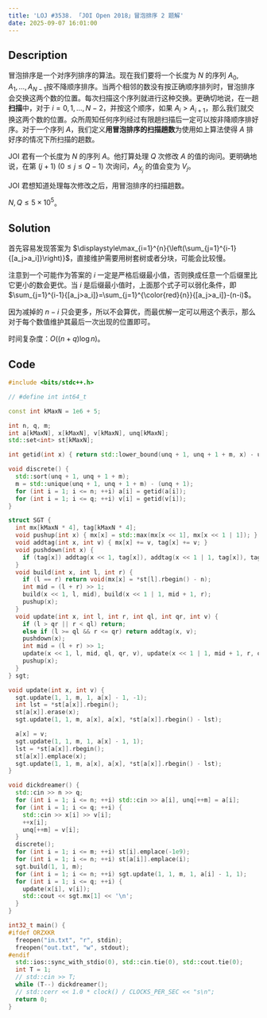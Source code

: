 ```yaml
---
title: 'LOJ #3538. 「JOI Open 2018」冒泡排序 2 题解'
date: 2025-09-07 16:01:00
---
```


## Description

冒泡排序是一个对序列排序的算法。现在我们要将一个长度为 $N$ 的序列 $A_0,A_1,\ldots ,A_{N-1}$​ 按不降顺序排序。当两个相邻的数没有按正确顺序排列时，冒泡排序会交换这两个数的位置。每次扫描这个序列就进行这种交换。更确切地说，在一趟**扫描**中，对于 $i=0,1,\ldots ,N-2$，并按这个顺序，如果 $A_i>A_{i+1}$​，那么我们就交换这两个数的位置。众所周知任何序列经过有限趟扫描后一定可以按非降顺序排好序。对于一个序列 $A$，我们定义**用冒泡排序的扫描趟数**为使用如上算法使得 $A$ 排好序的情况下所扫描的趟数。

JOI 君有一个长度为 $N$ 的序列 $A$。他打算处理 $Q$ 次修改 $A$ 的值的询问。更明确地说，在第 $(j+1)\ (0\le j\le Q-1)$ 次询问，$A_{X_j}$ 的值会变为 $V_j$。

JOI 君想知道处理每次修改之后，用冒泡排序的扫描趟数。

$N,Q\leq 5\times 10^5$。

## Solution

首先容易发现答案为 $\displaystyle\max_{i=1}^{n}{\left(\sum_{j=1}^{i-1}{[a_j>a_i]}\right)}$，直接维护需要用树套树或者分块，可能会比较慢。

注意到一个可能作为答案的 $i$ 一定是严格后缀最小值，否则换成任意一个后缀里比它更小的数会更优。当 $i$ 是后缀最小值时，上面那个式子可以弱化条件，即 $\sum_{j=1}^{i-1}{[a_j>a_i]}=\sum_{j=1}^{\color{red}{n}}{[a_j>a_i]}-(n-i)$。

因为减掉的 $n-i$ 只会更多，所以不会算优，而最优解一定可以用这个表示，那么对于每个数值维护其最后一次出现的位置即可。

时间复杂度：$O((n+q)\log n)$。

## Code

```cpp
#include <bits/stdc++.h>

// #define int int64_t

const int kMaxN = 1e6 + 5;

int n, q, m;
int a[kMaxN], x[kMaxN], v[kMaxN], unq[kMaxN];
std::set<int> st[kMaxN];

int getid(int x) { return std::lower_bound(unq + 1, unq + 1 + m, x) - unq; }

void discrete() {
  std::sort(unq + 1, unq + 1 + m);
  m = std::unique(unq + 1, unq + 1 + m) - (unq + 1);
  for (int i = 1; i <= n; ++i) a[i] = getid(a[i]);
  for (int i = 1; i <= q; ++i) v[i] = getid(v[i]);
}

struct SGT {
  int mx[kMaxN * 4], tag[kMaxN * 4];
  void pushup(int x) { mx[x] = std::max(mx[x << 1], mx[x << 1 | 1]); }
  void addtag(int x, int v) { mx[x] += v, tag[x] += v; }
  void pushdown(int x) {
    if (tag[x]) addtag(x << 1, tag[x]), addtag(x << 1 | 1, tag[x]), tag[x] = 0;
  }
  void build(int x, int l, int r) {
    if (l == r) return void(mx[x] = *st[l].rbegin() - n);
    int mid = (l + r) >> 1;
    build(x << 1, l, mid), build(x << 1 | 1, mid + 1, r);
    pushup(x);
  }
  void update(int x, int l, int r, int ql, int qr, int v) {
    if (l > qr || r < ql) return;
    else if (l >= ql && r <= qr) return addtag(x, v);
    pushdown(x);
    int mid = (l + r) >> 1;
    update(x << 1, l, mid, ql, qr, v), update(x << 1 | 1, mid + 1, r, ql, qr, v);
    pushup(x);
  }
} sgt;

void update(int x, int v) {
  sgt.update(1, 1, m, 1, a[x] - 1, -1);
  int lst = *st[a[x]].rbegin();
  st[a[x]].erase(x);
  sgt.update(1, 1, m, a[x], a[x], *st[a[x]].rbegin() - lst);

  a[x] = v;
  sgt.update(1, 1, m, 1, a[x] - 1, 1);
  lst = *st[a[x]].rbegin();
  st[a[x]].emplace(x);
  sgt.update(1, 1, m, a[x], a[x], *st[a[x]].rbegin() - lst);
}

void dickdreamer() {
  std::cin >> n >> q;
  for (int i = 1; i <= n; ++i) std::cin >> a[i], unq[++m] = a[i];
  for (int i = 1; i <= q; ++i) {
    std::cin >> x[i] >> v[i];
    ++x[i];
    unq[++m] = v[i];
  }
  discrete();
  for (int i = 1; i <= m; ++i) st[i].emplace(-1e9);
  for (int i = 1; i <= n; ++i) st[a[i]].emplace(i);
  sgt.build(1, 1, m);
  for (int i = 1; i <= n; ++i) sgt.update(1, 1, m, 1, a[i] - 1, 1);
  for (int i = 1; i <= q; ++i) {
    update(x[i], v[i]);
    std::cout << sgt.mx[1] << '\n';
  }
}

int32_t main() {
#ifdef ORZXKR
  freopen("in.txt", "r", stdin);
  freopen("out.txt", "w", stdout);
#endif
  std::ios::sync_with_stdio(0), std::cin.tie(0), std::cout.tie(0);
  int T = 1;
  // std::cin >> T;
  while (T--) dickdreamer();
  // std::cerr << 1.0 * clock() / CLOCKS_PER_SEC << "s\n";
  return 0;
}
```